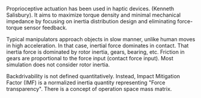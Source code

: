 
Proprioceptive actuation has been used in haptic devices. (Kenneth Salisbury). It aims to maximize torque density and minimal mechanical impedance by focusing on inertia distribution design and eliminating force-torque sensor feedback. 

Typical manipulators approach objects in slow manner, unlike human moves in high acceleration. In that case, inertial force dominates in contact.  That inertia force is dominated by rotor inertia, gears, bearing, etc. Friction in gears are proportional to the force input (contact force input). 
Most simulation does not consider rotor inertia. 

Backdrivability is not defined quantitatively. Instead, Impact Mitigation Factor (IMF) is a normalized inertia quantity representing "Force transparency". There is a concept of operation space mass matrix. 